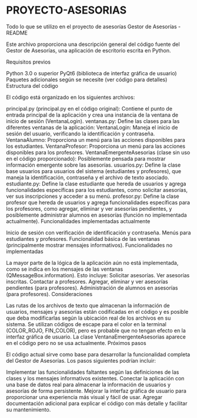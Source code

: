 # PROYECTO-ASESORIAS
Todo lo que se utilizo en el proyecto de asesorías
Gestor de Asesorías - README

Este archivo proporciona una descripción general del código fuente del Gestor de Asesorías, una aplicación de escritorio escrita en Python.

Requisitos previos

Python 3.0 o superior
PyQt6 (biblioteca de interfaz gráfica de usuario)
Paquetes adicionales según se necesite (ver código para detalles)
Estructura del código

El código está organizado en los siguientes archivos:

principal.py (principal.py en el código original): Contiene el punto de entrada principal de la aplicación y crea una instancia de la ventana de inicio de sesión (VentanaLogin).
ventanas.py: Define las clases para las diferentes ventanas de la aplicación:
VentanaLogin: Maneja el inicio de sesión del usuario, verificando la identificación y contraseña.
VentanaAlumno: Proporciona un menú para las acciones disponibles para los estudiantes.
VentanaProfesor: Proporciona un menú para las acciones disponibles para los profesores.
VentanaEmergenteAsesorias (clase sin uso en el código proporcionado): Posiblemente pensada para mostrar información emergente sobre las asesorías.
usuarios.py: Define la clase base usuarios para usuarios del sistema (estudiantes y profesores), que maneja la identificación, contraseña y el archivo de texto asociado.
estudiante.py: Define la clase estudiante que hereda de usuarios y agrega funcionalidades específicas para los estudiantes, como solicitar asesorías, ver sus inscripciones y acceder a su menú.
profesor.py: Define la clase profesor que hereda de usuarios y agrega funcionalidades específicas para los profesores, como agregar, eliminar y ver asesorías pendientes, y posiblemente administrar alumnos en asesorías (función no implementada actualmente).
Funcionalidades implementadas actualmente

Inicio de sesión con verificación de identificación y contraseña.
Menús para estudiantes y profesores.
Funcionalidad básica de las ventanas (principalmente mostrar mensajes informativos).
Funcionalidades no implementadas

La mayor parte de la lógica de la aplicación aún no está implementada, como se indica en los mensajes de las ventanas (QMessageBox.information). Esto incluye:
Solicitar asesorías.
Ver asesorías inscritas.
Contactar a profesores.
Agregar, eliminar y ver asesorías pendientes (para profesores).
Administración de alumnos en asesorías (para profesores).
Consideraciones

Las rutas de los archivos de texto que almacenan la información de usuarios, mensajes y asesorías están codificadas en el código y es posible que deba modificarlas según la ubicación real de los archivos en su sistema.
Se utilizan códigos de escape para el color en la terminal (COLOR_ROJO, FIN_COLOR), pero es probable que no tengan efecto en la interfaz gráfica de usuario.
La clase VentanaEmergenteAsesorias aparece en el código pero no se usa actualmente.
Próximos pasos

El código actual sirve como base para desarrollar la funcionalidad completa del Gestor de Asesorías. Los pasos siguientes podrían incluir:

Implementar las funcionalidades faltantes según las definiciones de las clases y los mensajes informativos existentes.
Conectar la aplicación con una base de datos real para almacenar la información de usuarios y asesorías de forma persistente.
Mejorar la interfaz gráfica de usuario para proporcionar una experiencia más visual y fácil de usar.
Agregar documentación adicional para explicar el código con más detalle y facilitar su mantenimiento.
